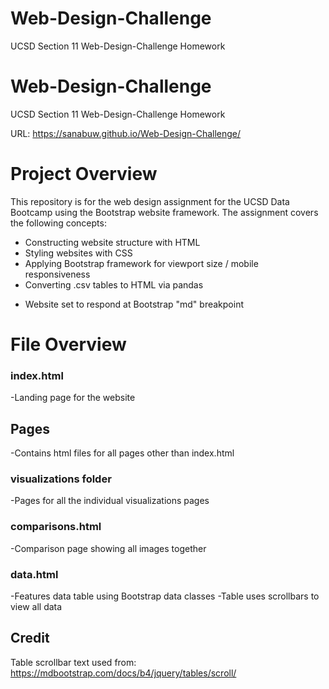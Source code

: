 # Web-Design-Challenge
UCSD Section 11 Web-Design-Challenge Homework
# Web-Design-Challenge
UCSD Section 11 Web-Design-Challenge Homework

URL:
https://sanabuw.github.io/Web-Design-Challenge/

# Project Overview
This repository is for the web design assignment for the UCSD Data Bootcamp using the Bootstrap website framework. The assignment covers the following concepts:
- Constructing website structure with HTML
- Styling websites with CSS
- Applying Bootstrap framework for viewport size / mobile responsiveness
- Converting .csv tables to HTML via pandas
* Website set to respond at Bootstrap "md" breakpoint

# File Overview

### index.html
-Landing page for the website

## Pages
-Contains html files for all pages other than index.html

### visualizations folder
-Pages for all the individual visualizations pages

### comparisons.html
-Comparison page showing all images together

### data.html
-Features data table using Bootstrap data classes
-Table uses scrollbars to view all data

## Credit
Table scrollbar text used from:
https://mdbootstrap.com/docs/b4/jquery/tables/scroll/
